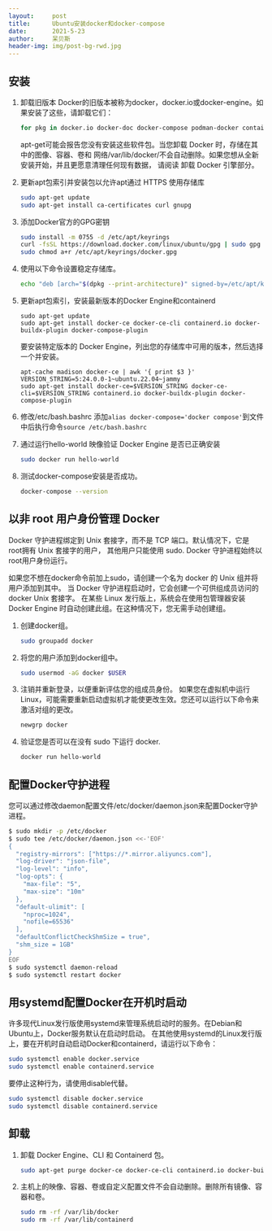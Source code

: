 ```yaml
---
layout:     post
title:      Ubuntu安装docker和docker-compose
date:       2021-5-23
author:     呆贝斯
header-img: img/post-bg-rwd.jpg
---
```

## 安装

1. 卸载旧版本
    Docker的旧版本被称为docker，docker.io或docker-engine。如果安装了这些，请卸载它们：

    ```bash
    for pkg in docker.io docker-doc docker-compose podman-docker containerd runc; do sudo apt-get remove $pkg; done
    ```

    apt-get可能会报告您没有安装这些软件包。当您卸载 Docker 时，存储在其中的图像、容器、卷和
    网络/var/lib/docker/不会自动删除。如果您想从全新安装开始，并且更愿意清理任何现有数据，
    请阅读 卸载 Docker 引擎部分。

2. 更新apt包索引并安装包以允许apt通过 HTTPS 使用存储库

    ```bash
    sudo apt-get update
    sudo apt-get install ca-certificates curl gnupg
    ```

3. 添加Docker官方的GPG密钥

    ```bash
    sudo install -m 0755 -d /etc/apt/keyrings
    curl -fsSL https://download.docker.com/linux/ubuntu/gpg | sudo gpg --dearmor -o /etc/apt/keyrings/docker.gpg
    sudo chmod a+r /etc/apt/keyrings/docker.gpg
    ```

4. 使用以下命令设置稳定存储库。

    ```bash
    echo "deb [arch="$(dpkg --print-architecture)" signed-by=/etc/apt/keyrings/docker.gpg] https://download.docker.com/linux/ubuntu "$(. /etc/os-release && echo "$VERSION_CODENAME")" stable" | sudo tee /etc/apt/sources.list.d/docker.list > /dev/null
    ```

5. 更新apt包索引，安装最新版本的Docker Engine和containerd

    ``` shell
    sudo apt-get update
    sudo apt-get install docker-ce docker-ce-cli containerd.io docker-buildx-plugin docker-compose-plugin
    ```

    要安装特定版本的 Docker Engine，列出您的存储库中可用的版本，然后选择一个并安装。

    ``` shell
    apt-cache madison docker-ce | awk '{ print $3 }'
    VERSION_STRING=5:24.0.0-1~ubuntu.22.04~jammy
    sudo apt-get install docker-ce=$VERSION_STRING docker-ce-cli=$VERSION_STRING containerd.io docker-buildx-plugin docker-compose-plugin
    ```

6. 修改/etc/bash.bashrc
   添加`alias docker-compose='docker compose'`到文件中后执行命令`source /etc/bash.bashrc`

7. 通过运行hello-world 映像验证 Docker Engine 是否已正确安装

    ```bash
    sudo docker run hello-world
    ```

8. 测试docker-compose安装是否成功。

    ```bash
    docker-compose --version
    ```

## 以非 root 用户身份管理 Docker

Docker 守护进程绑定到 Unix 套接字，而不是 TCP 端口。默认情况下，它是 root拥有 Unix 套接字的用户，
其他用户只能使用 sudo. Docker 守护进程始终以root用户身份运行。

如果您不想在docker命令前加上sudo，请创建一个名为 docker 的 Unix 组并将用户添加到其中。
当 Docker 守护进程启动时，它会创建一个可供组成员访问的 docker Unix 套接字。
在某些 Linux 发行版上，系统会在使用包管理器安装 Docker Engine 时自动创建此组。在这种情况下，您无需手动创建组。

1. 创建docker组。

   ```bash
   sudo groupadd docker
   ```

2. 将您的用户添加到docker组中。

   ```bash
   sudo usermod -aG docker $USER
   ```

3. 注销并重新登录，以便重新评估您的组成员身份。
   如果您在虚拟机中运行 Linux，可能需要重新启动虚拟机才能使更改生效。您还可以运行以下命令来激活对组的更改。

   ```bash
   newgrp docker
   ```

4. 验证您是否可以在没有 sudo 下运行 docker.

   ```bash
   docker run hello-world
   ```

## 配置Docker守护进程

您可以通过修改daemon配置文件/etc/docker/daemon.json来配置Docker守护进程。

```bash
$ sudo mkdir -p /etc/docker
$ sudo tee /etc/docker/daemon.json <<-'EOF'
{
  "registry-mirrors": ["https://*.mirror.aliyuncs.com"],
  "log-driver": "json-file",
  "log-level": "info",
  "log-opts": {
    "max-file": "5",
    "max-size": "10m"
  },
  "default-ulimit": [
    "nproc=1024",
    "nofile=65536"
  ],
  "defaultConflictCheckShmSize = true",
  "shm_size = 1GB"
}
EOF
$ sudo systemctl daemon-reload
$ sudo systemctl restart docker
```

## 用systemd配置Docker在开机时启动

许多现代Linux发行版使用systemd来管理系统启动时的服务。在Debian和Ubuntu上，Docker服务默认在启动时启动。
在其他使用systemd的Linux发行版上，要在开机时自动启动Docker和containerd，请运行以下命令：

```bash
sudo systemctl enable docker.service
sudo systemctl enable containerd.service
```

要停止这种行为，请使用disable代替。

```bash
sudo systemctl disable docker.service
sudo systemctl disable containerd.service
```

## 卸载

1. 卸载 Docker Engine、CLI 和 Containerd 包。

    ```bash
    sudo apt-get purge docker-ce docker-ce-cli containerd.io docker-buildx-plugin docker-compose-plugin docker-ce-rootless-extras
    ```

2. 主机上的映像、容器、卷或自定义配置文件不会自动删除。删除所有镜像、容器和卷。

    ```bash
    sudo rm -rf /var/lib/docker
    sudo rm -rf /var/lib/containerd
    ```

